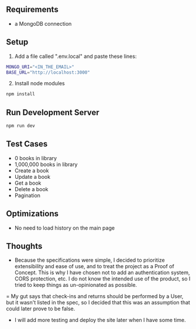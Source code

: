 ## Requirements

- a MongoDB connection

## Setup

1. Add a file called ".env.local" and paste these lines:

```bash
MONGO_URI="<IN_THE_EMAIL>"
BASE_URL="http://localhost:3000"
```

2. Install node modules

```bash
npm install
```

## Run Development Server

```bash
npm run dev
```

## Test Cases

- 0 books in library
- 1,000,000 books in library
- Create a book
- Update a book
- Get a book
- Delete a book
- Pagination

## Optimizations

- No need to load history on the main page

## Thoughts

- Because the specifications were simple, I decided to prioritize extensibility and ease of use, and to treat the project as a Proof of Concept. This is why I have chosen not to add an authentication system, CORS protection, etc. I do not know the intended use of the product, so I tried to keep things as un-opinionated as possible.

= My gut says that check-ins and returns should be performed by a User, but it wasn't listed in the spec, so I decided that this was an assumption that could later prove to be false.

- I will add more testing and deploy the site later when I have some time.
